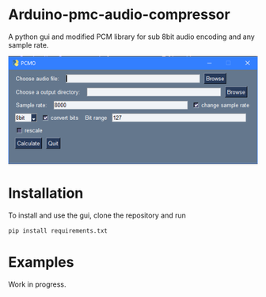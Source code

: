 # Arduino-pmc-audio-compressor

A python gui and modified PCM library for sub 8bit audio encoding and any sample rate.

![image](/PCMO.png)

# Installation

To install and use the gui, clone the repository and run 
```
pip install requirements.txt
```

# Examples

Work in progress.
